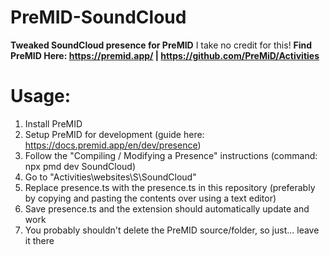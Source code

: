 # PreMID-SoundCloud
**Tweaked SoundCloud presence for PreMID**
I take no credit for this!
**Find PreMID Here: https://premid.app/ | https://github.com/PreMiD/Activities**

# Usage:
1. Install PreMID
2. Setup PreMID for development (guide here: https://docs.premid.app/en/dev/presence)
3. Follow the "Compiling / Modifying a Presence" instructions (command: npx pmd dev SoundCloud)
4. Go to "Activities\websites\S\SoundCloud"
5. Replace presence.ts with the presence.ts in this repository (preferably by copying and pasting the contents over using a text editor)
6. Save presence.ts and the extension should automatically update and work
7. You probably shouldn't delete the PreMID source/folder, so just... leave it there
